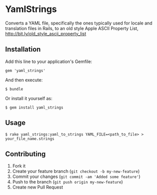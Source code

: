 # YamlStrings

Converts a YAML file, specifically the ones typically used for locale and
translation files in Rails, to an old style Apple ASCII Property List,
http://bit.ly/old_style_ascii_property_list

## Installation

Add this line to your application's Gemfile:

    gem 'yaml_strings'

And then execute:

    $ bundle

Or install it yourself as:

    $ gem install yaml_strings

## Usage

    $ rake yaml_strings:yaml_to_strings YAML_FILE=<path_to_file> > your_file_name.strings

## Contributing

1. Fork it
2. Create your feature branch (`git checkout -b my-new-feature`)
3. Commit your changes (`git commit -am 'Added some feature'`)
4. Push to the branch (`git push origin my-new-feature`)
5. Create new Pull Request
